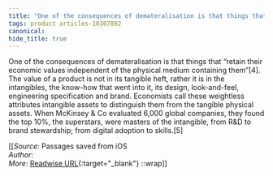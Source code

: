 ```yaml
---
title: "One of the consequences of demateralisation is that things that ..."
tags: product articles-10367892
canonical: 
hide_title: true
---
```


One of the consequences of demateralisation is that things that “retain their economic values independent of the physical medium containing them”[4]. The value of a product is not in its tangible heft, rather it is in the intangibles, the know-how that went into it, its design, look-and-feel, engineering specification and brand. Economists call these weightless attributes intangible assets to distinguish them from the tangible physical assets. When McKinsey & Co evaluated 6,000 global companies, they found the top 10%, the superstars, were masters of the intangible, from R&D to brand stewardship; from digital adoption to skills.[5]


[[_Source_: Passages saved from iOS<br>
_Author_: <br>
_More_: [Readwise URL](https://readwise.io/open/230953748){:target="_blank"}
::wrap]]